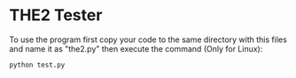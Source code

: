 # THE2 Tester

To use the program first copy your code to the same directory with this files and name it as "the2.py" then execute the command (Only for Linux):
```bash
python test.py
```
